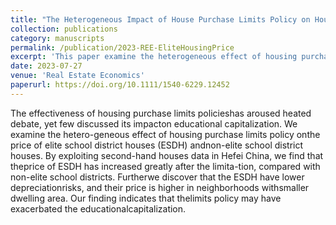 ```yaml
---
title: "The Heterogeneous Impact of House Purchase Limits Policy on Housing Prices: Comparison between Elite and Non-elite School District Houses"
collection: publications
category: manuscripts
permalink: /publication/2023-REE-EliteHousingPrice
excerpt: 'This paper examine the heterogeneous effect of housing purchase limits policy on the price of elite school district houses (ESDH) and non-elite school district houses. We find that the the puchase limits policy increased housing price of ESDH relative to non-ESDH, which unintendedly exacerbate the educational capitalization.'
date: 2023-07-27
venue: 'Real Estate Economics'
paperurl: https://doi.org/10.1111/1540-6229.12452
---
```


The effectiveness of housing purchase limits policieshas aroused heated debate, yet few discussed its impacton educational capitalization. We examine the hetero-geneous effect of housing purchase limits policy onthe price of elite school district houses (ESDH) andnon-elite school district houses. By exploiting second-hand houses data in Hefei China, we find that theprice of ESDH has increased greatly after the limita-tion, compared with non-elite school districts. Furtherwe discover that the ESDH have lower depreciationrisks, and their price is higher in neighborhoods withsmaller dwelling area. Our finding indicates that thelimits policy may have exacerbated the educationalcapitalization.
